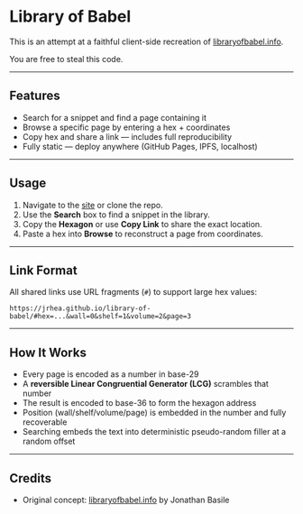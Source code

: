 # Library of Babel

This is an attempt at a faithful client-side recreation of [libraryofbabel.info](https://libraryofbabel.info).

You are free to steal this code.

---

## Features

- Search for a snippet and find a page containing it  
- Browse a specific page by entering a hex + coordinates  
- Copy hex and share a link — includes full reproducibility  
- Fully static — deploy anywhere (GitHub Pages, IPFS, localhost)

---

## Usage

1. Navigate to the [site](https://jrhea.github.io/library-of-babel) or clone the repo.
3. Use the **Search** box to find a snippet in the library.  
4. Copy the **Hexagon** or use **Copy Link** to share the exact location.  
5. Paste a hex into **Browse** to reconstruct a page from coordinates.

---

## Link Format

All shared links use URL fragments (`#`) to support large hex values:

```
https://jrhea.github.io/library-of-babel/#hex=...&wall=0&shelf=1&volume=2&page=3
```
---

## How It Works

- Every page is encoded as a number in base-29  
- A **reversible Linear Congruential Generator (LCG)** scrambles that number  
- The result is encoded to base-36 to form the hexagon address  
- Position (wall/shelf/volume/page) is embedded in the number and fully recoverable  
- Searching embeds the text into deterministic pseudo-random filler at a random offset

---

## Credits

- Original concept: [libraryofbabel.info](https://libraryofbabel.info) by Jonathan Basile  

